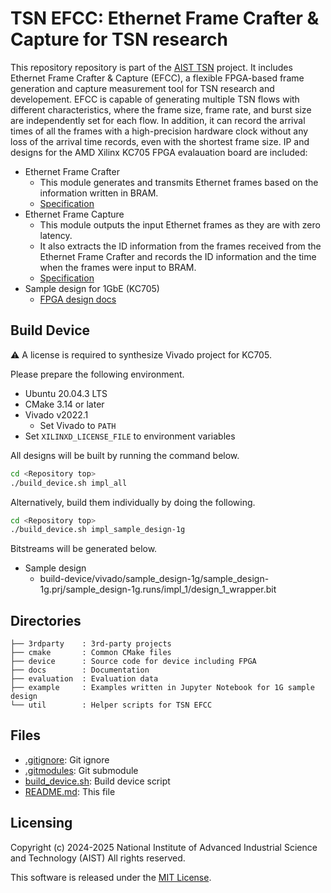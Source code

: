 # TSN EFCC: Ethernet Frame Crafter & Capture for TSN research

This repository repository is part of the [AIST TSN](https://github.com/CCIRT/aist-tsn) project. It includes Ethernet Frame Crafter & Capture (EFCC), a flexible FPGA-based frame generation and capture measurement tool for TSN research and developement. EFCC is capable of generating multiple TSN flows with different characteristics, where the frame size, frame rate, and burst size are independently set for each flow. In addition, it can record the arrival times of all the frames with a high-precision hardware clock without any loss of the arrival time records, even with the shortest frame size. IP and designs for the AMD Xilinx KC705 FPGA evalauation board are included:

- Ethernet Frame Crafter
  - This module generates and transmits Ethernet frames based on the information written in BRAM.
  - [Specification](./docs/ef_crafter/specification.md)
- Ethernet Frame Capture
  - This module outputs the input Ethernet frames as they are with zero latency.
  - It also extracts the ID information from the frames received from the Ethernet Frame Crafter and records the ID information and the time when the frames were input to BRAM.
  - [Specification](./docs/ef_apture/specification.md)
- Sample design for 1GbE (KC705)
  - [FPGA design docs](./docs/sample_design-1g/design_top.md)

## Build Device

⚠️ A license is required to synthesize Vivado project for KC705.

Please prepare the following environment.

- Ubuntu 20.04.3 LTS
- CMake 3.14 or later
- Vivado v2022.1
  - Set Vivado to `PATH`
- Set `XILINXD_LICENSE_FILE` to environment variables

All designs will be built by running the command below.

```sh
cd <Repository top>
./build_device.sh impl_all
```

Alternatively, build them individually by doing the following.

```sh
cd <Repository top>
./build_device.sh impl_sample_design-1g
```

Bitstreams will be generated below.

- Sample design
  - build-device/vivado/sample_design-1g/sample_design-1g.prj/sample_design-1g.runs/impl_1/design_1_wrapper.bit
## Directories

```
├── 3rdparty    : 3rd-party projects
├── cmake       : Common CMake files
├── device      : Source code for device including FPGA
├── docs        : Documentation
├── evaluation  : Evaluation data
├── example     : Examples written in Jupyter Notebook for 1G sample design
└── util        : Helper scripts for TSN EFCC
```

## Files

- [.gitignore](./.gitignore): Git ignore
- [.gitmodules](./.gitmodules): Git submodule
- [build_device.sh](./build_device.sh): Build device script
- [README.md](./README.md): This file

## Licensing

Copyright (c) 2024-2025 National Institute of Advanced Industrial Science and Technology (AIST)
All rights reserved.

This software is released under the [MIT License](LICENSE).
